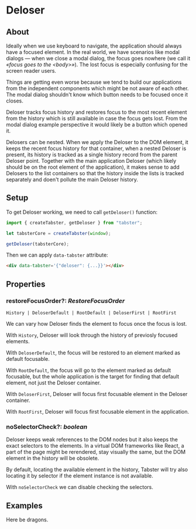 # Deloser

## About

Ideally when we use keyboard to navigate, the application should always have a focused element.
In the real world, we have scenarios like modal dialogs — when we close a modal dialog, the focus
goes nowhere (we call it _«focus goes to the <body\>»_). The lost focus is especially confusing
for the screen reader users.

Things are getting even worse because we tend to build our applications from the independent
components which might be not aware of each other. The modal dialog shouldn't know which button
needs to be focused once it closes.

Deloser tracks focus history and restores focus to the most recent element from the history
which is still available in case the focus gets lost. From the modal dialog example perspective it
would likely be a button which opened it.

Delosers can be nested. When we apply the Deloser to the DOM element, it keeps the recent focus
history for that container, when a nested Deloser is present, its history is tracked as a single
history record from the parent Deloser point. Together with the main application Deloser (which
likely should be on the root element of the application), it makes sense to add Delosers to the
list containers so that the history inside the lists is tracked separately and doen't pollute the
main Deloser history.

## Setup

To get Deloser working, we need to call `getDeloser()` function:

```ts
import { createTabster, getDeloser } from "tabster";

let tabsterCore = createTabster(window);

getDeloser(tabsterCore);
```

Then we can apply `data-tabster` attribute:

```html
<div data-tabster='{"deloser": {...}}'></div>
```

## Properties

### restoreFocusOrder?: _RestoreFocusOrder_

`History | DeloserDefault | RootDefault | DeloserFirst | RootFirst`

We can vary how Deloser finds the element to focus once the focus is lost.

With `History`, Deloser will look through the history of previosly focused elements.

With `DeloserDefault`, the focus will be restored to an element marked as default focusable.

With `RootDefault`, the focus will go to the element marked as default focusable, but the
whole application is the target for finding that default element, not just the Deloser container.

With `DeloserFirst`, Deloser will focus first focusable element in the Deloser container.

With `RootFirst`, Deloser will focus first focusable element in the application.

### noSelectorCheck?: _boolean_

Deloser keeps weak references to the DOM nodes but it also keeps the exact selectors to the
elements. In a virtual DOM frameworks like React, a part of the page might
be rerendered, stay visually the same, but the DOM element in the history will be obsolete.

By default, locating the available element in the history, Tabster will try also locating it
by selector if the element instance is not available.

With `noSelectorCheck` we can disable checking the selectors.

## Examples

Here be dragons.
